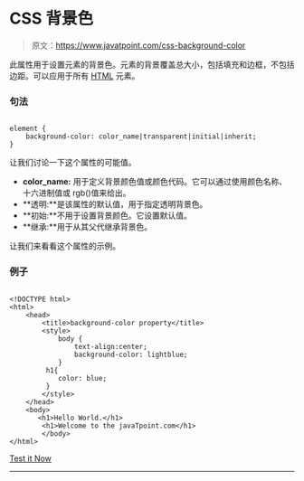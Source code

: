 # CSS 背景色

> 原文：<https://www.javatpoint.com/css-background-color>

此属性用于设置元素的背景色。元素的背景覆盖总大小，包括填充和边框，不包括边距。可以应用于所有 [HTML](https://www.javatpoint.com/html-tutorial) 元素。

### 句法

```

element {
    background-color: color_name|transparent|initial|inherit;
}

```

让我们讨论一下这个属性的可能值。

*   **color_name:** 用于定义背景颜色值或颜色代码。它可以通过使用颜色名称、十六进制值或 rgb()值来给出。
*   **透明:**是该属性的默认值，用于指定透明背景色。
*   **初始:**不用于设置背景颜色。它设置默认值。
*   **继承:**用于从其父代继承背景色。

让我们来看看这个属性的示例。

### 例子

```

<!DOCTYPE html> 
<html> 
    <head> 
        <title>background-color property</title> 
        <style>  
            body { 
                text-align:center; 
                background-color: lightblue;        
            } 
         h1{
            color: blue;
         }
        </style>  
    </head> 
    <body>  
       <h1>Hello World.</h1>
        <h1>Welcome to the javaTpoint.com</h1>  
        </body>  
</html>

```

[Test it Now](https://www.javatpoint.com/oprweb/test.jsp?filename=CSSBackgroundColor)

* * *